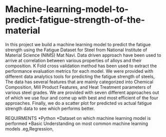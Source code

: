 # Machine-learning-model-to-predict-fatigue-strength-of-the-material
In this project we build a machine learning model to predict the fatigue strength using the Fatigue Dataset for Steel from National Institute of Material Science (NIMS) Mat Navi. Data driven approach have been used to arrive at correlation between various properties of alloys and their composition. K Fold cross validation method has been used to extract the performance evaluation metrics for each model. We were provided with different data analytics tools for predicting the fatigue strength of steels, The data has several features that are mainly categorized into Chemical Composition, Mill Product Features, and Heat Treatment parameters of various steel grades. We are provided with seven different approaches out of which we use four and come up with best and most efficient of the four approaches. Finally, we do a scatter plot for predicted vs actual fatigue strength data to see which performs better.


REQUIRMENTS
     *Python
     *Dataset on which machine learning model is performed 
     *Basic Understanding on most common machine learning models .eg,Regression, 
